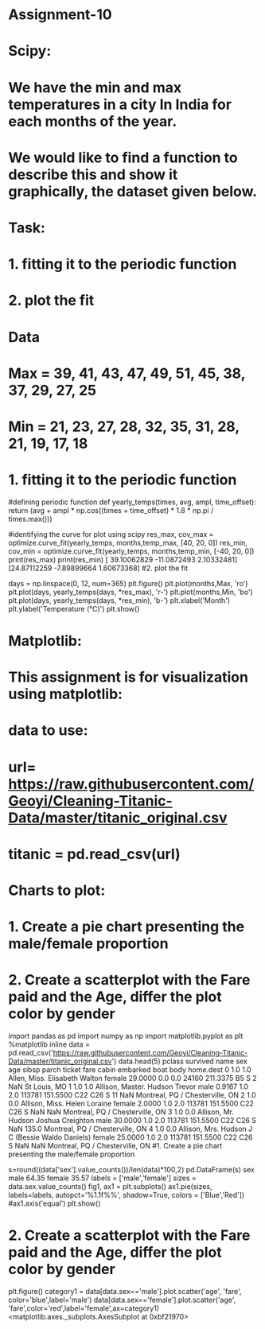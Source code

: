 # Assignment-10

# Scipy:
# We have the min and max temperatures in a city In India for each months of the year.
# We would like to find a function to describe this and show it graphically, the dataset given below.
# Task:
# 1. fitting it to the periodic function
# 2. plot the fit
# Data
# Max = 39, 41, 43, 47, 49, 51, 45, 38, 37, 29, 27, 25
# Min = 21, 23, 27, 28, 32, 35, 31, 28, 21, 19, 17, 18
# 1. fitting it to the periodic function
#defining periodic function
def yearly_temps(times, avg, ampl, time_offset):
    return (avg + ampl * np.cos((times + time_offset) * 1.8 * np.pi / times.max()))

#identifying the curve for plot using scipy
res_max, cov_max = optimize.curve_fit(yearly_temps, months,temp_max, [40, 20, 0])
res_min, cov_min = optimize.curve_fit(yearly_temps, months,temp_min, [-40, 20, 0])
print(res_max)
print(res_min)
[ 39.10062829 -11.0872493    2.10332481]
[24.87112259 -7.89899664  1.60673368]
#2. plot the fit

days = np.linspace(0, 12, num=365)
plt.figure()
plt.plot(months,Max, 'ro')
plt.plot(days, yearly_temps(days, *res_max), 'r-')
plt.plot(months,Min, 'bo')
plt.plot(days, yearly_temps(days, *res_min), 'b-')
plt.xlabel('Month')
plt.ylabel('Temperature (°C)')
plt.show()

# Matplotlib:
# This assignment is for visualization using matplotlib:
# data to use:
# url= https://raw.githubusercontent.com/Geoyi/Cleaning-Titanic-Data/master/titanic_original.csv
# titanic = pd.read_csv(url)
# Charts to plot:
# 1. Create a pie chart presenting the male/female proportion
# 2. Create a scatterplot with the Fare paid and the Age, differ the plot color by gender
import pandas as pd
import numpy as np
import matplotlib.pyplot as plt
%matplotlib inline
data = pd.read_csv('https://raw.githubusercontent.com/Geoyi/Cleaning-Titanic-Data/master/titanic_original.csv')
data.head(5)
pclass	survived	name	sex	age	sibsp	parch	ticket	fare	cabin	embarked	boat	body	home.dest
0	1.0	1.0	Allen, Miss. Elisabeth Walton	female	29.0000	0.0	0.0	24160	211.3375	B5	S	2	NaN	St Louis, MO
1	1.0	1.0	Allison, Master. Hudson Trevor	male	0.9167	1.0	2.0	113781	151.5500	C22 C26	S	11	NaN	Montreal, PQ / Chesterville, ON
2	1.0	0.0	Allison, Miss. Helen Loraine	female	2.0000	1.0	2.0	113781	151.5500	C22 C26	S	NaN	NaN	Montreal, PQ / Chesterville, ON
3	1.0	0.0	Allison, Mr. Hudson Joshua Creighton	male	30.0000	1.0	2.0	113781	151.5500	C22 C26	S	NaN	135.0	Montreal, PQ / Chesterville, ON
4	1.0	0.0	Allison, Mrs. Hudson J C (Bessie Waldo Daniels)	female	25.0000	1.0	2.0	113781	151.5500	C22 C26	S	NaN	NaN	Montreal, PQ / Chesterville, ON
#1. Create a pie chart presenting the male/female proportion

s=round((data['sex'].value_counts())/len(data)*100,2)
pd.DataFrame(s)
sex
male	64.35
female	35.57
labels = ['male','female']
sizes = data.sex.value_counts()
fig1, ax1 = plt.subplots()
ax1.pie(sizes, labels=labels, autopct='%1.1f%%', shadow=True, colors = ['Blue','Red'])
#ax1.axis('equal')
plt.show()

# 2. Create a scatterplot with the Fare paid and the Age, differ the plot color by gender

plt.figure()
category1 = data[data.sex=='male'].plot.scatter('age', 'fare', color='blue',label='male')
data[data.sex=='female'].plot.scatter('age', 'fare',color='red',label='female',ax=category1)
<matplotlib.axes._subplots.AxesSubplot at 0xbf21970>
<Figure size 432x288 with 0 Axes>
